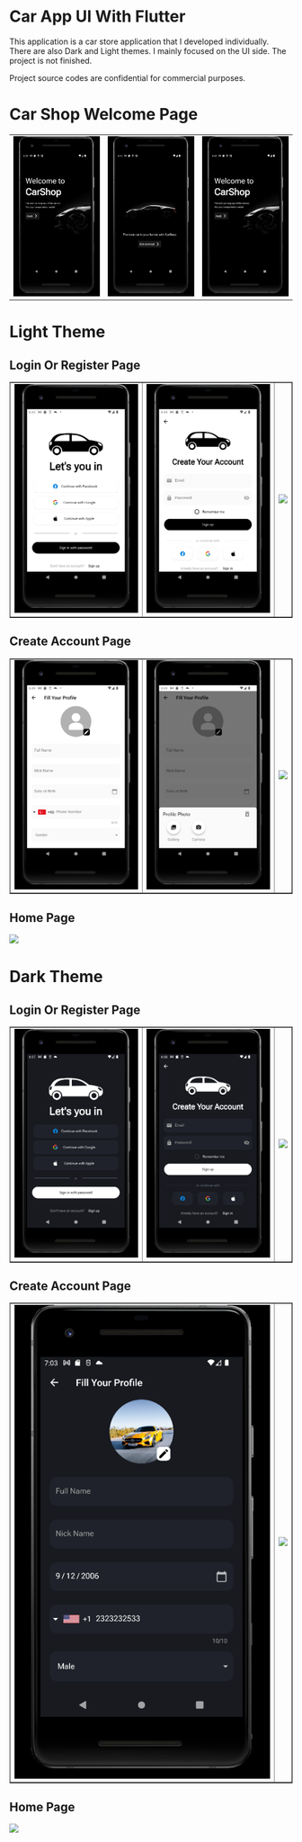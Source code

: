 # Car App UI With Flutter

This application is a car store application that I developed individually. There are also Dark and Light themes. I mainly focused on the UI side. The project is not finished.

Project source codes are confidential for commercial purposes. 


<h1>Car Shop Welcome Page</h1>
<table border="0">
    <tr>
        <td>
            <img src="welcome_page/welcome_page.png" >
        </td>
        <td>
            <img src="welcome_page/welcome_page2.png" >
        </td>
        <td>
            <img src="welcome_page/welcome_page_animation.gif" >
        </td>
    </tr>
</table>

<h1>Light Theme</h1>
<h2>Login Or Register Page</h2>
<table border="1">
    <tr>
        <td>
             <img src="light/register_and_login/introduction_page.png" >
        </td>       
        <td>
            <img src="light/register_and_login/register_page.png" >
        </td>
         <td>
            <img src="light/register_and_login/register_validation.gif"  >
        </td>
    </tr>
    
</table>

<h2>Create Account Page</h2>
<table border="1">
    <tr>
        <td>
             <img src="light/create_account.png" >
        </td>
        <td>
            <img src="light/select_profile_photo.png" >
        </td>
        <td>
            <img src="light/create_account_video.gif" >
        </td>
    </tr>
</table>
<h2>Home Page</h2>
<p align="left">
    <img width="350" src="light/home_page.gif"  >
</p>



<h1>Dark Theme</h1>
<h2>Login Or Register Page</h2>
<table border="1">
    <tr>
        <td>
             <img src="dark/register_and_login/introduction_page.png" >
        </td>       
        <td>
            <img src="dark/register_and_login/register_page.png" >
        </td>
         <td>
            <img src="dark/register_and_login/register_video.gif"  >
        </td>
    </tr>
    
</table>

<h2>Create Account Page</h2>
<table border="1">
    <tr>
        <td>
             <img src="dark/create_account_dark.png" >
        </td>
        <td>
            <img src="dark/create_account.gif" >
        </td>
    </tr>  
</table>
<h2>Home Page</h2>
<p align="left">
    <img width="350"  src="dark/home_page.gif"  >
</p>
